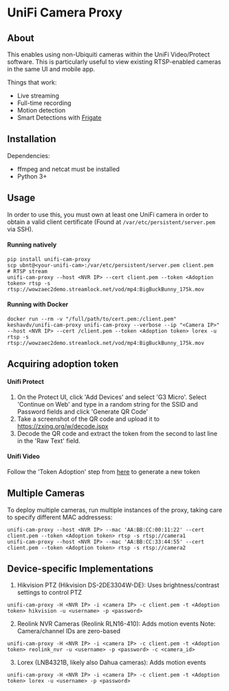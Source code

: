 UniFi Camera Proxy
==================
## About

This enables using non-Ubiquiti cameras within the UniFi Video/Protect software. This is
particularly useful to view existing RTSP-enabled cameras in the same UI and
mobile app.

Things that work:
* Live streaming
* Full-time recording
* Motion detection
* Smart Detections with [Frigate](https://github.com/blakeblackshear/frigate)

## Installation

Dependencies:

* ffmpeg and netcat must be installed
* Python 3+


## Usage

In order to use this, you must own at least one UniFi camera in order to obtain a valid client certificate (Found at `/var/etc/persistent/server.pem` via SSH).

#### Running natively
```
pip install unifi-cam-proxy
scp ubnt@<your-unifi-cam>:/var/etc/persistent/server.pem client.pem
# RTSP stream
unifi-cam-proxy --host <NVR IP> --cert client.pem --token <Adoption token> rtsp -s rtsp://wowzaec2demo.streamlock.net/vod/mp4:BigBuckBunny_175k.mov
```

#### Running with Docker
```
docker run --rm -v "/full/path/to/cert.pem:/client.pem" keshavdv/unifi-cam-proxy unifi-cam-proxy --verbose --ip "<Camera IP>" --host <NVR IP> --cert /client.pem --token <Adoption token> lorex -u rtsp -s rtsp://wowzaec2demo.streamlock.net/vod/mp4:BigBuckBunny_175k.mov
```

## Acquiring adoption token

#### Unifi Protect
1. On the Protect UI, click 'Add Devices' and select 'G3 Micro'. Select 'Continue on Web' and type in a random string for the SSID and Password fields and click 'Generate QR Code'
2. Take a screenshot of the QR code and upload it to https://zxing.org/w/decode.jspx
3. Decode the QR code and extract the token from the second to last line in the 'Raw Text' field.

#### Unifi Video

Follow the 'Token Adoption' step from [here](https://help.ui.com/hc/en-us/articles/204975924-UniFi-Video-How-to-Adopt-a-Remote-Camera-that-is-not-Displaying-in-the-NVR) to generate a new token


## Multiple Cameras
To deploy multiple cameras, run multiple instances of the proxy, taking care to specify different MAC addressess:

```
unifi-cam-proxy --host <NVR IP> --mac 'AA:BB:CC:00:11:22' --cert client.pem --token <Adoption token> rtsp -s rtsp://camera1
unifi-cam-proxy --host <NVR IP> --mac 'AA:BB:CC:33:44:55' --cert client.pem --token <Adoption token> rtsp -s rtsp://camera2
```


## Device-specific Implementations

1. Hikvision PTZ (Hikvision DS-2DE3304W-DE): Uses brightness/contrast settings to control PTZ
```
unifi-cam-proxy -H <NVR IP> -i <camera IP> -c client.pem -t <Adoption token> hikvision -u <username> -p <password>
```

2. Reolink NVR Cameras (Reolink RLN16-410): Adds motion events
Note: Camera/channel IDs are zero-based
```
unifi-cam-proxy -H <NVR IP> -i <camera IP> -c client.pem -t <Adoption token> reolink_nvr -u <username> -p <password> -c <camera_id>
```

3. Lorex (LNB4321B, likely also Dahua cameras): Adds motion events
```
unifi-cam-proxy -H <NVR IP> -i <camera IP> -c client.pem -t <Adoption token> lorex -u <username> -p <password>
```
